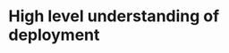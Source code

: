 # High level understanding of deployment

<figure><img src="https://lh6.googleusercontent.com/jU-BLw2SrNI4sly0I3FGLJGDzdUazW575-pjxVHp7LdGwKoC8QrRZBe1bPmxORILBd2m59mfyqt07IlSwiohjh6T99Fw3UTfP0vawhdmFec5qiAd9zmScX_5GEcn2rB2SC0a5ZvdMXGpwmfTlhGvcYg" alt=""><figcaption></figcaption></figure>
